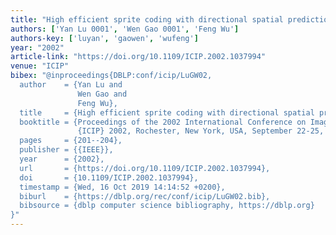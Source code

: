 ```yaml
---
title: "High efficient sprite coding with directional spatial prediction"
authors: ['Yan Lu 0001', 'Wen Gao 0001', 'Feng Wu']
authors-key: ['luyan', 'gaowen', 'wufeng']
year: "2002"
article-link: "https://doi.org/10.1109/ICIP.2002.1037994"
venue: "ICIP"
bibex: "@inproceedings{DBLP:conf/icip/LuGW02,
  author    = {Yan Lu and
               Wen Gao and
               Feng Wu},
  title     = {High efficient sprite coding with directional spatial prediction},
  booktitle = {Proceedings of the 2002 International Conference on Image Processing,
               {ICIP} 2002, Rochester, New York, USA, September 22-25, 2002},
  pages     = {201--204},
  publisher = {{IEEE}},
  year      = {2002},
  url       = {https://doi.org/10.1109/ICIP.2002.1037994},
  doi       = {10.1109/ICIP.2002.1037994},
  timestamp = {Wed, 16 Oct 2019 14:14:52 +0200},
  biburl    = {https://dblp.org/rec/conf/icip/LuGW02.bib},
  bibsource = {dblp computer science bibliography, https://dblp.org}
}"
---
```

